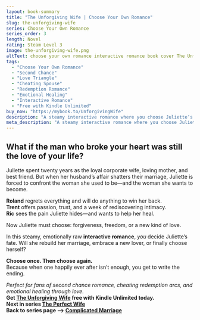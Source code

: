 ```yaml
---
layout: book-summary
title: "The Unforgiving Wife | Choose Your Own Romance"
slug: the-unforgiving-wife
series: Choose Your Own Romance
series_order: 3
length: Novel
rating: Steam Level 3
image: the-unforgiving-wife.png
altText: choose your own romance interactive romance book cover The Unforgiving Wife by Kenna Shaw Reed
tags:
  - "Choose Your Own Romance"
  - "Second Chance"
  - "Love Triangle"
  - "Cheating Spouse"
  - "Redemption Romance"
  - "Emotional Healing"
  - "Interactive Romance"
  - "Free with Kindle Unlimited"
buy_now: "https://mybook.to/UnforgivingWife"
description: "A steamy interactive romance where you choose Juliette’s happily ever after. Betrayal, forgiveness, and emotional healing collide in this second chance love triangle."
meta_description: "A steamy interactive romance where you choose Juliette’s happily ever after. Betrayal, forgiveness, and emotional healing collide in this second chance love triangle."
---
```


## What if the man who broke your heart was still the love of your life?

Juliette spent twenty years as the loyal corporate wife, loving mother, and best friend. But when her husband’s affair shatters their marriage, Juliette is forced to confront the woman she used to be—and the woman she wants to become.

**Roland** regrets everything and will do anything to win her back.  
**Trent** offers passion, trust, and a week of rediscovering intimacy.  
**Ric** sees the pain Juliette hides—and wants to help her heal.

Now Juliette must choose: forgiveness, freedom, or a new kind of love.

In this steamy, emotionally raw **interactive romance**, *you* decide Juliette’s fate. Will she rebuild her marriage, embrace a new lover, or finally choose herself?

**Choose once. Then choose again.**   
Because when one happily ever after isn’t enough, you get to write the ending.

_Perfect for fans of second chance romance, cheating redemption arcs, and emotional healing through love._  
**Get [The Unforgiving Wife](https://mybook.to/TheUnforgivingWife "The Unforgiving Wife") free with Kindle Unlimited today.**  
**Next in series [The Perfect Wife](https://mybook.to/ThePerfectWifeCYOR "The Perfect Wife")**  
**Back to series page --> [Complicated Marriage](/series/choose-your-own-wife)**
